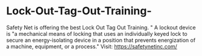 # Lock-Out-Tag-Out-Training-
Safety Net is offering the best Lock Out Tag Out Training. " A lockout device is "a mechanical means of locking that uses an individually keyed lock to secure an energy-isolating device in a position that prevents energization of a machine, equipment, or a process." Visit: https://safetynetinc.com/

